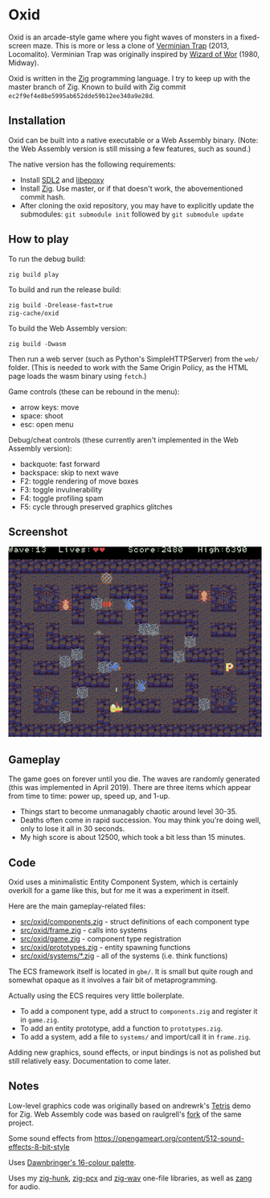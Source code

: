 # Oxid
Oxid is an arcade-style game where you fight waves of monsters in a fixed-screen maze. This is more or less a clone of [Verminian Trap](http://locomalito.com/verminian_trap.php) (2013, Locomalito). Verminian Trap was originally inspired by [Wizard of Wor](https://en.wikipedia.org/wiki/Wizard_of_Wor) (1980, Midway).

Oxid is written in the [Zig](https://ziglang.org) programming language. I try to keep up with the master branch of Zig. Known to build with Zig commit `ec2f9ef4e8be5995ab652dde59b12ee340a9e28d`.

## Installation
Oxid can be built into a native executable or a Web Assembly binary. (Note: the Web Assembly version is still missing a few features, such as sound.)

The native version has the following requirements:
* Install [SDL2](https://www.libsdl.org/) and [libepoxy](https://github.com/anholt/libepoxy)
* Install [Zig](https://ziglang.org/download/). Use master, or if that doesn't work, the abovementioned commit hash.
* After cloning the oxid repository, you may have to explicitly update the submodules: `git submodule init` followed by `git submodule update`

## How to play
To run the debug build:
```
zig build play
```

To build and run the release build:
```
zig build -Drelease-fast=true
zig-cache/oxid
```

To build the Web Assembly version:
```
zig build -Dwasm
```
Then run a web server (such as Python's SimpleHTTPServer) from the `web/` folder. (This is needed to work with the Same Origin Policy, as the HTML page loads the wasm binary using `fetch`.)

Game controls (these can be rebound in the menu):
* arrow keys: move
* space: shoot
* esc: open menu

Debug/cheat controls (these currently aren't implemented in the Web Assembly version):
* backquote: fast forward
* backspace: skip to next wave
* F2: toggle rendering of move boxes
* F3: toggle invulnerability
* F4: toggle profiling spam
* F5: cycle through preserved graphics glitches

## Screenshot
![Screenshot](screenshot.png)

## Gameplay
The game goes on forever until you die. The waves are randomly generated (this was implemented in April 2019). There are three items which appear from time to time: power up, speed up, and 1-up.

* Things start to become unmanagably chaotic around level 30-35.
* Deaths often come in rapid succession. You may think you're doing well, only to lose it all in 30 seconds.
* My high score is about 12500, which took a bit less than 15 minutes.

## Code
Oxid uses a minimalistic Entity Component System, which is certainly overkill for a game like this, but for me it was a experiment in itself.

Here are the main gameplay-related files:
* [src/oxid/components.zig](src/components.zig) - struct definitions of each component type
* [src/oxid/frame.zig](src/frame.zig) - calls into systems
* [src/oxid/game.zig](src/game.zig) - component type registration
* [src/oxid/prototypes.zig](src/prototypes.zig) - entity spawning functions
* [src/oxid/systems/*.zig](src/systems/) - all of the systems (i.e. think functions)

The ECS framework itself is located in `gbe/`. It is small but quite rough and somewhat opaque as it involves a fair bit of metaprogramming.

Actually using the ECS requires very little boilerplate.
* To add a component type, add a struct to `components.zig` and register it in `game.zig`.
* To add an entity prototype, add a function to `prototypes.zig`.
* To add a system, add a file to `systems/` and import/call it in `frame.zig`.

Adding new graphics, sound effects, or input bindings is not as polished but still relatively easy. Documentation to come later.

## Notes
Low-level graphics code was originally based on andrewrk's [Tetris](https://github.com/andrewrk/tetris) demo for Zig. Web Assembly code was based on raulgrell's [fork](https://github.com/raulgrell/tetris) of the same project.

Some sound effects from https://opengameart.org/content/512-sound-effects-8-bit-style

Uses [Dawnbringer's 16-colour palette](http://pixeljoint.com/forum/forum_posts.asp?TID=12795).

Uses my [zig-hunk](https://github.com/dbandstra/zig-hunk), [zig-pcx](https://github.com/dbandstra/zig-pcx) and [zig-wav](https://github.com/dbandstra/zig-wav) one-file libraries, as well as [zang](https://github.com/dbandstra/zang) for audio.
